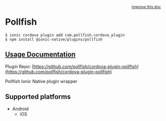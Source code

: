 <a style="float:right;font-size:12px;" href="http://github.com/danielsogl/awesome-cordova-plugins/edit/master/src/@awesome-cordova-plugins/plugins/pollfish/index.ts#L1">
  Improve this doc
</a>

# Pollfish

```
$ ionic cordova plugin add com.pollfish.cordova_plugin
$ npm install @ionic-native/plugins/pollfish
```

## [Usage Documentation](https://ionicframework.com/docs/native/pollfish/)

Plugin Repo: [https://github.com/pollfish/cordova-plugin-pollfish](https://github.com/pollfish/cordova-plugin-pollfish)

Pollfish Ionic Native plugin wrapper

## Supported platforms

- Android
  - iOS
